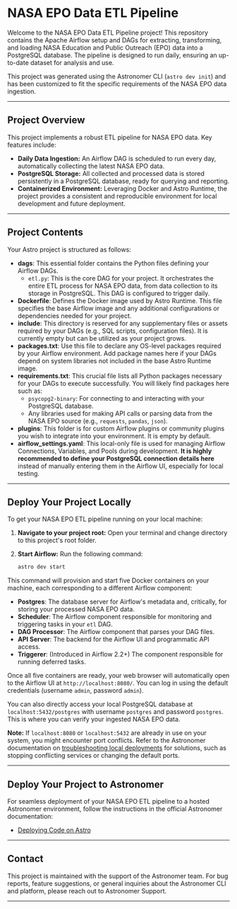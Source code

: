 # NASA EPO Data ETL Pipeline

Welcome to the NASA EPO Data ETL Pipeline project\! This repository contains the Apache Airflow setup and DAGs for extracting, transforming, and loading NASA Education and Public Outreach (EPO) data into a PostgreSQL database. The pipeline is designed to run daily, ensuring an up-to-date dataset for analysis and use.

This project was generated using the Astronomer CLI (`astro dev init`) and has been customized to fit the specific requirements of the NASA EPO data ingestion.

-----

## Project Overview

This project implements a robust ETL pipeline for NASA EPO data. Key features include:

  * **Daily Data Ingestion:** An Airflow DAG is scheduled to run every day, automatically collecting the latest NASA EPO data.
  * **PostgreSQL Storage:** All collected and processed data is stored persistently in a PostgreSQL database, ready for querying and reporting.
  * **Containerized Environment:** Leveraging Docker and Astro Runtime, the project provides a consistent and reproducible environment for local development and future deployment.

-----

## Project Contents

Your Astro project is structured as follows:

  - **dags**: This essential folder contains the Python files defining your Airflow DAGs.
      - `etl.py`: This is the core DAG for your project. It orchestrates the entire ETL process for NASA EPO data, from data collection to its storage in PostgreSQL. This DAG is configured to trigger daily.
  - **Dockerfile**: Defines the Docker image used by Astro Runtime. This file specifies the base Airflow image and any additional configurations or dependencies needed for your project.
  - **include**: This directory is reserved for any supplementary files or assets required by your DAGs (e.g., SQL scripts, configuration files). It is currently empty but can be utilized as your project grows.
  - **packages.txt**: Use this file to declare any OS-level packages required by your Airflow environment. Add package names here if your DAGs depend on system libraries not included in the base Astro Runtime image.
  - **requirements.txt**: This crucial file lists all Python packages necessary for your DAGs to execute successfully. You will likely find packages here such as:
      - `psycopg2-binary`: For connecting to and interacting with your PostgreSQL database.
      - Any libraries used for making API calls or parsing data from the NASA EPO source (e.g., `requests`, `pandas`, `json`).
  - **plugins**: This folder is for custom Airflow plugins or community plugins you wish to integrate into your environment. It is empty by default.
  - **airflow\_settings.yaml**: This local-only file is used for managing Airflow Connections, Variables, and Pools during development. **It is highly recommended to define your PostgreSQL connection details here** instead of manually entering them in the Airflow UI, especially for local testing.

-----

## Deploy Your Project Locally

To get your NASA EPO ETL pipeline running on your local machine:

1.  **Navigate to your project root:** Open your terminal and change directory to this project's root folder.

2.  **Start Airflow:** Run the following command:

    ```bash
    astro dev start
    ```

This command will provision and start five Docker containers on your machine, each corresponding to a different Airflow component:

  - **Postgres**: The database server for Airflow's metadata and, critically, for storing your processed NASA EPO data.
  - **Scheduler**: The Airflow component responsible for monitoring and triggering tasks in your `etl` DAG.
  - **DAG Processor**: The Airflow component that parses your DAG files.
  - **API Server**: The backend for the Airflow UI and programmatic API access.
  - **Triggerer**: (Introduced in Airflow 2.2+) The component responsible for running deferred tasks.

Once all five containers are ready, your web browser will automatically open to the Airflow UI at `http://localhost:8080/`. You can log in using the default credentials (username `admin`, password `admin`).

You can also directly access your local PostgreSQL database at `localhost:5432/postgres` with username `postgres` and password `postgres`. This is where you can verify your ingested NASA EPO data.

**Note:** If `localhost:8080` or `localhost:5432` are already in use on your system, you might encounter port conflicts. Refer to the Astronomer documentation on [troubleshooting local deployments](https://www.astronomer.io/docs/astro/cli/troubleshoot-locally#ports-are-not-available-for-my-local-airflow-webserver) for solutions, such as stopping conflicting services or changing the default ports.

-----

## Deploy Your Project to Astronomer

For seamless deployment of your NASA EPO ETL pipeline to a hosted Astronomer environment, follow the instructions in the official Astronomer documentation:

  * [Deploying Code on Astro](https://www.astronomer.io/docs/astro/deploy-code/)

-----

## Contact

This project is maintained with the support of the Astronomer team. For bug reports, feature suggestions, or general inquiries about the Astronomer CLI and platform, please reach out to Astronomer Support.

-----